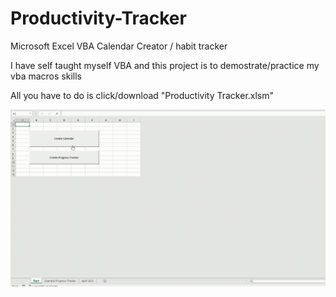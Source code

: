 # Productivity-Tracker
Microsoft Excel VBA Calendar Creator / habit tracker

I have self taught myself VBA and this project is to demostrate/practice my vba macros skills

All you have to do is click/download "Productivity Tracker.xlsm"

![](https://github.com/JinLong-Cao/Productivity-Tracker/blob/main/Simple%20Demo.gif)
